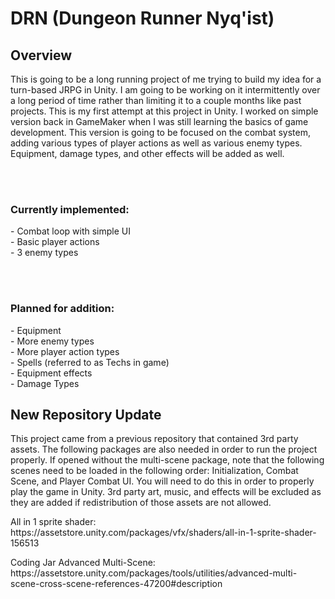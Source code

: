 # DRN  (Dungeon Runner Nyq'ist)

<h2>Overview</h2>
This is going to be a long running project of me trying to build my idea for a turn-based JRPG in Unity. I am going to be working on it intermittently over a long period
of time rather than limiting it to a couple months like past projects. This is my first attempt at this project in Unity. I worked on simple version back in GameMaker
when I was still learning the basics of game development. This version is going to be focused on the combat system, adding various types of player actions as well as 
various enemy types. Equipment, damage types, and other effects will be added as well.

<br /><br />

<h3>Currently implemented:</h3>
- Combat loop with simple UI<br />
- Basic player actions<br />
- 3 enemy types

<br /><br />

<h3>Planned for addition:</h3>
- Equipment<br />
- More enemy types<br />
- More player action types<br />
- Spells (referred to as Techs in game)<br />
- Equipment effects<br />
- Damage Types<br />


<h2>New Repository Update</h2>
<p>This project came from a previous repository that contained 3rd party assets. The following packages are also needed in order to run the project properly. If opened without the multi-scene package, note that the following scenes need to be loaded in the following order: Initialization, Combat Scene, and Player Combat UI. You will need to do this in order to properly play the game in Unity. 3rd party art, music, and effects will be excluded as they are added if redistribution of those assets are not allowed.</p>

<p>All in 1 sprite shader: https://assetstore.unity.com/packages/vfx/shaders/all-in-1-sprite-shader-156513</p>
<p>Coding Jar Advanced Multi-Scene: https://assetstore.unity.com/packages/tools/utilities/advanced-multi-scene-cross-scene-references-47200#description</p>